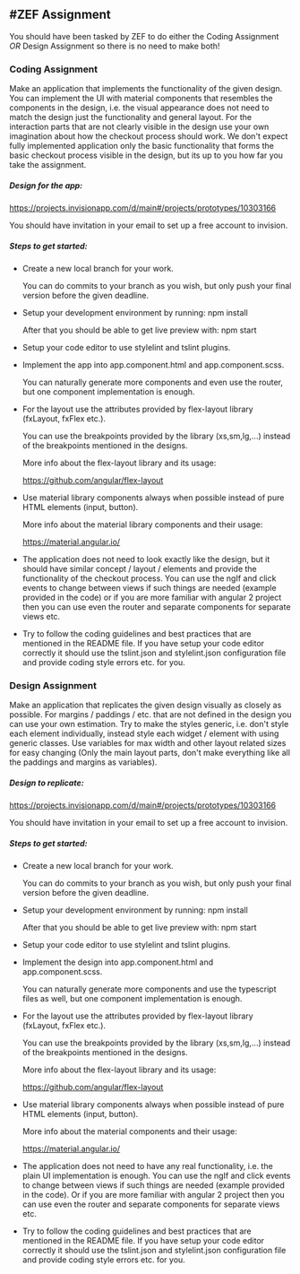 #ZEF Assignment
---------------

You should have been tasked by ZEF to do either the Coding Assignment *OR* Design Assignment so there is no need to make both!

### Coding Assignment

Make an application that implements the functionality of the given design. You can implement the UI with material components that resembles the components in the design, i.e. the visual appearance does not need to match the design just the functionality and general layout. For the interaction parts that are not clearly visible in the design use your own imagination about how the checkout process should work. We don't expect fully implemented application only the basic functionality that forms the basic checkout process visible in the design, but its up to you how far you take the assignment.

##### Design for the app:

  https://projects.invisionapp.com/d/main#/projects/prototypes/10303166

  You should have invitation in your email to set up a free account to invision.


##### Steps to get started:

  - Create a new local branch for your work.

    You can do commits to your branch as you wish, but only push your final version before the given deadline.

  - Setup your development environment by running: npm install

    After that you should be able to get live preview with: npm start

  - Setup your code editor to use stylelint and tslint plugins.

  - Implement the app into app.component.html and app.component.scss.

    You can naturally generate more components and even use the router, but one component implementation is enough.

  - For the layout use the attributes provided by flex-layout library (fxLayout, fxFlex etc.).

    You can use the breakpoints provided by the library (xs,sm,lg,...) instead of the breakpoints mentioned in the designs.

    More info about the flex-layout library and its usage:

    https://github.com/angular/flex-layout

  - Use material library components always when possible instead of pure HTML elements (input, button).

    More info about the material library components and their usage:

    https://material.angular.io/

  - The application does not need to look exactly like the design, but it should have similar concept / layout / elements and provide the functionality of the checkout process. You can use the ngIf and click events to change between views if such things are needed (example provided in the code) or if you are more familiar with angular 2 project then you can use even the router and separate components for separate views etc.

  - Try to follow the coding guidelines and best practices that are mentioned in the README file. If you have setup your code editor correctly it should use the tslint.json and stylelint.json configuration file and provide
    coding style errors etc. for you.

### Design Assignment

Make an application that replicates the given design visually as closely as possible. For margins / paddings / etc. that are not defined in the design you can use your own estimation. Try to make the styles generic, i.e. don't style each element individually, instead style each widget / element with using generic classes. Use variables for max width and other layout related sizes for easy changing (Only the main layout parts, don't make everything like all the paddings and margins as variables).

##### Design to replicate:

  https://projects.invisionapp.com/d/main#/projects/prototypes/10303166

  You should have invitation in your email to set up a free account to invision.

##### Steps to get started:

  - Create a new local branch for your work.

    You can do commits to your branch as you wish, but only push your final version before the given deadline.

  - Setup your development environment by running: npm install

    After that you should be able to get live preview with: npm start

  - Setup your code editor to use stylelint and tslint plugins.

  - Implement the design into app.component.html and app.component.scss.

    You can naturally generate more components and use the typescript files as well, but one component implementation is enough.

  - For the layout use the attributes provided by flex-layout library (fxLayout, fxFlex etc.).

    You can use the breakpoints provided by the library (xs,sm,lg,...) instead of the breakpoints mentioned in the designs.

    More info about the flex-layout library and its usage:

    https://github.com/angular/flex-layout

  - Use material library components always when possible instead of pure HTML elements (input, button).

    More info about the material components and their usage:

    https://material.angular.io/

  - The application does not need to have any real functionality, i.e. the plain UI implementation is enough. You can use the ngIf and click events to change between views if such things are needed (example provided in the code). Or if you are more familiar with angular 2 project then you can use even the router and separate components for separate views etc.

  - Try to follow the coding guidelines and best practices that are mentioned in the README file. If you have setup your code editor correctly it should use the tslint.json and stylelint.json configuration file and provide coding style errors etc. for you.
